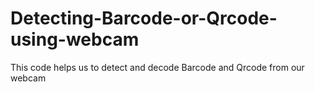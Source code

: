 # Detecting-Barcode-or-Qrcode-using-webcam
This code helps us to detect and decode Barcode and Qrcode from our webcam 
